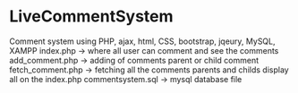 # LiveCommentSystem
Comment system using PHP, ajax, html, CSS, bootstrap, jqeury, MySQL, XAMPP 
index.php -> where all user can comment and see the comments
add_comment.php -> adding of comments parent or child comment
fetch_comment.php -> fetching all the comments parents and childs display all on the index.php
commentsystem.sql -> mysql database file
